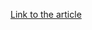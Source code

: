 [Link to the article](https://www.bleepingcomputer.com/news/technology/proton-worldwide-outage-caused-by-kubernetes-migration-software-change/)
